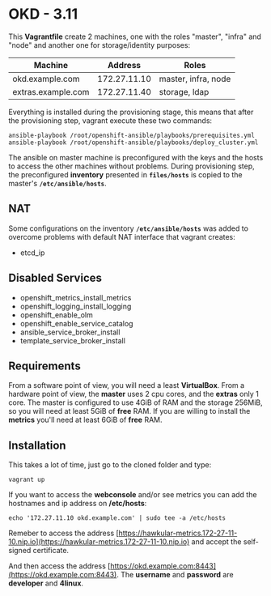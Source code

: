 OKD - 3.11
==========

This **Vagrantfile** create 2 machines, one with the roles "master", "infra" and "node" and another one for storage/identity purposes:

| Machine             | Address       | Roles               |
|---------------------|---------------|---------------------|
| okd.example.com     | 172.27.11.10  | master, infra, node |
| extras.example.com  | 172.27.11.40  | storage, ldap       |

Everything is installed during the provisioning stage, this means that after the provisioning step, vagrant execute these two commands:

    ansible-playbook /root/openshift-ansible/playbooks/prerequisites.yml
    ansible-playbook /root/openshift-ansible/playbooks/deploy_cluster.yml

The ansible on master machine is preconfigured with the keys and the hosts to access the other machines without problems.
During provisioning step, the preconfigured **inventory** presented in **`files/hosts`** is copied to the master's **`/etc/ansible/hosts`**.

NAT
---

Some configurations on the inventory **`/etc/ansible/hosts`** was added to overcome problems with default NAT interface that vagrant creates:

 - etcd_ip

Disabled Services
-----------------

 - openshift_metrics_install_metrics
 - openshift_logging_install_logging
 - openshift_enable_olm
 - openshift_enable_service_catalog
 - ansible_service_broker_install
 - template_service_broker_install

Requirements
------------

From a software point of view, you will need a least **VirtualBox**.
From a hardware point of view, the **master** uses 2 cpu cores, and the **extras** only 1 core. The master is configured to use 4GiB of RAM and the storage 256MiB, so you will need at least 5GiB of **free** RAM.
If you are willing to install the **metrics** you'll need at least 6GiB of **free** RAM.

Installation
------------

This takes a lot of time, just go to the cloned folder and type:

    vagrant up

If you want to access the **webconsole** and/or see metrics you can add the hostnames and ip address on **/etc/hosts**:

	echo '172.27.11.10 okd.example.com' | sudo tee -a /etc/hosts

Remeber to access the address [https://hawkular-metrics.172-27-11-10.nip.io](https://hawkular-metrics.172-27-11-10.nip.io) and accept the self-signed certificate.

And then access the address [https://okd.example.com:8443](https://okd.example.com:8443).
The **username** and **password** are **developer** and **4linux**.
